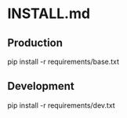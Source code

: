 # INSTALL.md
## Production
pip install -r requirements/base.txt

## Development
pip install -r requirements/dev.txt
